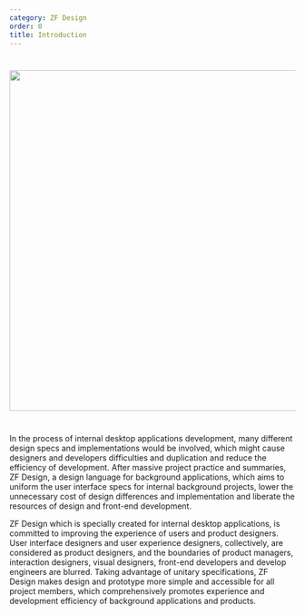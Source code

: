 ```yaml
---
category: ZF Design
order: 0
title: Introduction
---
```


<div style="text-align:center;margin:40px 0;">
  <img width="600" src="https://gw.alipayobjects.com/zos/rmsportal/lcamFWetlMgLkLmDUgmZ.png">
</div>

In the process of internal desktop applications development, many different design specs and implementations would be involved, which might cause designers and developers difficulties and duplication and reduce the efficiency of development. After massive project practice and summaries, ZF Design, a design language for background applications, which aims to uniform the user interface specs for internal background projects, lower the unnecessary cost of design differences and implementation and liberate the resources of design and front-end development.

ZF Design which is specially created for internal desktop applications, is committed to improving the experience of users and product designers. User interface designers and user experience designers, collectively, are considered as product designers, and the boundaries of product managers, interaction designers, visual designers, front-end developers and develop engineers are blurred. Taking advantage of unitary specifications, ZF Design makes design and prototype more simple and accessible for all project members, which comprehensively  promotes experience and development efficiency of background applications and products.

